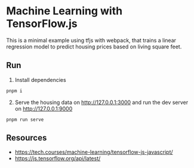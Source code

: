 # Machine Learning with TensorFlow.js

This is a minimal example using tfjs with webpack, that trains a linear regression model to predict housing prices based on living square feet. 

## Run

1. Install dependencies

  ```sh
  pnpm i
  ```

2. Serve the housing data on http://127.0.0.1:3000 and run the dev server on http://127.0.0.1:9000

  ```
  pnpm run serve
  ```

## Resources

- https://tech.courses/machine-learning/tensorflow-js-javascript/
- https://js.tensorflow.org/api/latest/
